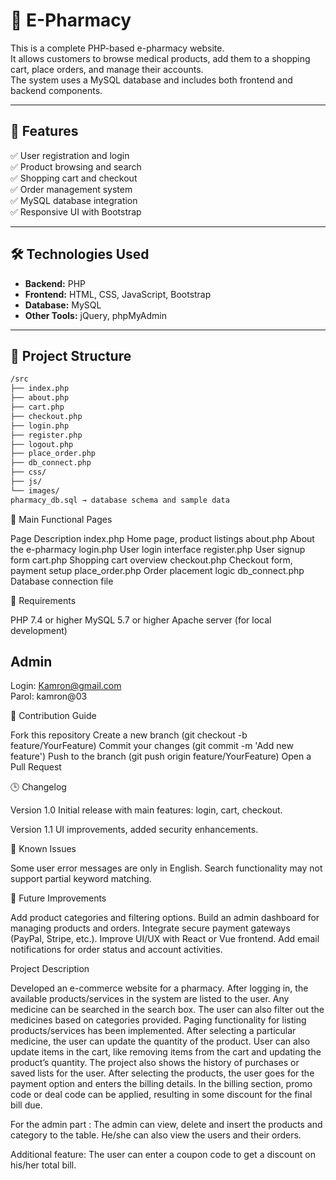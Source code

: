 # 💊 E-Pharmacy 

This is a complete PHP-based e-pharmacy website.  
It allows customers to browse medical products, add them to a shopping cart, place orders, and manage their accounts.  
The system uses a MySQL database and includes both frontend and backend components.

---

## 🚀 Features

✅ User registration and login  
✅ Product browsing and search  
✅ Shopping cart and checkout  
✅ Order management system  
✅ MySQL database integration  
✅ Responsive UI with Bootstrap

---

## 🛠️ Technologies Used

- **Backend:** PHP  
- **Frontend:** HTML, CSS, JavaScript, Bootstrap  
- **Database:** MySQL  
- **Other Tools:** jQuery, phpMyAdmin

---

## 📁 Project Structure

```bash
/src
├── index.php
├── about.php
├── cart.php
├── checkout.php
├── login.php
├── register.php
├── logout.php
├── place_order.php
├── db_connect.php
├── css/
├── js/
└── images/
pharmacy_db.sql → database schema and sample data
```

🧩 Main Functional Pages

Page	Description
index.php	Home page, product listings
about.php	About the e-pharmacy
login.php	User login interface
register.php	User signup form
cart.php	Shopping cart overview
checkout.php	Checkout form, payment setup
place_order.php	Order placement logic
db_connect.php	Database connection file

🛑 Requirements

PHP 7.4 or higher
MySQL 5.7 or higher
Apache server (for local development)

## Admin
Login: Kamron@gmail.com            
Parol: kamron@03

🤝 Contribution Guide

Fork this repository
Create a new branch (git checkout -b feature/YourFeature)
Commit your changes (git commit -m 'Add new feature')
Push to the branch (git push origin feature/YourFeature)
Open a Pull Request

🕒 Changelog

Version 1.0
Initial release with main features: login, cart, checkout.

Version 1.1
UI improvements, added security enhancements.

🐛 Known Issues

Some user error messages are only in English.
Search functionality may not support partial keyword matching.

🚀 Future Improvements

Add product categories and filtering options.
Build an admin dashboard for managing products and orders.
Integrate secure payment gateways (PayPal, Stripe, etc.).
Improve UI/UX with React or Vue frontend.
Add email notifications for order status and account activities.

Project Description

Developed an e-commerce website for a pharmacy. 
After logging in, the available products/services in the system are listed to the user. Any medicine can be searched in the search box. 
The user can also filter out the medicines based on categories provided. 
Paging functionality for listing products/services has been implemented. 
After selecting a particular medicine, the user can update the quantity of the product. 
User can also update items in the cart, like removing items from the cart and updating the product’s quantity. 
The project also shows the history of purchases or saved lists for the user. 
After selecting the products, the user goes for the payment option and enters the billing details. 
In the billing section, promo code or deal code can be applied, resulting in some discount for the final bill due.

For the admin part : The admin can view, delete and insert the products and category to the table. 
He/she can also view the users and their orders.

Additional feature: The user can enter a coupon code to get a discount on his/her total bill.
